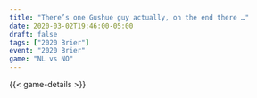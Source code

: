 ```yaml
---
title: "There’s one Gushue guy actually, on the end there …"
date: 2020-03-02T19:46:00-05:00
draft: false
tags: ["2020 Brier"]
event: "2020 Brier"
game: "NL vs NO"
---
```

{{< game-details >}}
<!--more--> 